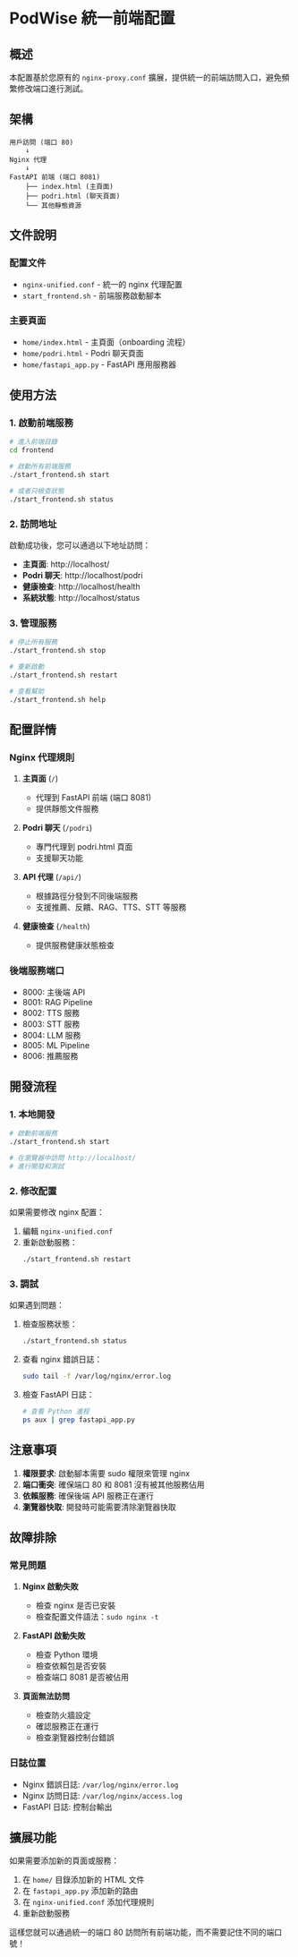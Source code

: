 # PodWise 統一前端配置

## 概述

本配置基於您原有的 `nginx-proxy.conf` 擴展，提供統一的前端訪問入口，避免頻繁修改端口進行測試。

## 架構

```
用戶訪問 (端口 80)
    ↓
Nginx 代理
    ↓
FastAPI 前端 (端口 8081)
    ├── index.html (主頁面)
    ├── podri.html (聊天頁面)
    └── 其他靜態資源
```

## 文件說明

### 配置文件
- `nginx-unified.conf` - 統一的 nginx 代理配置
- `start_frontend.sh` - 前端服務啟動腳本

### 主要頁面
- `home/index.html` - 主頁面（onboarding 流程）
- `home/podri.html` - Podri 聊天頁面
- `home/fastapi_app.py` - FastAPI 應用服務器

## 使用方法

### 1. 啟動前端服務

```bash
# 進入前端目錄
cd frontend

# 啟動所有前端服務
./start_frontend.sh start

# 或者只檢查狀態
./start_frontend.sh status
```

### 2. 訪問地址

啟動成功後，您可以通過以下地址訪問：

- **主頁面**: http://localhost/
- **Podri 聊天**: http://localhost/podri
- **健康檢查**: http://localhost/health
- **系統狀態**: http://localhost/status

### 3. 管理服務

```bash
# 停止所有服務
./start_frontend.sh stop

# 重新啟動
./start_frontend.sh restart

# 查看幫助
./start_frontend.sh help
```

## 配置詳情

### Nginx 代理規則

1. **主頁面** (`/`)
   - 代理到 FastAPI 前端 (端口 8081)
   - 提供靜態文件服務

2. **Podri 聊天** (`/podri`)
   - 專門代理到 podri.html 頁面
   - 支援聊天功能

3. **API 代理** (`/api/`)
   - 根據路徑分發到不同後端服務
   - 支援推薦、反饋、RAG、TTS、STT 等服務

4. **健康檢查** (`/health`)
   - 提供服務健康狀態檢查

### 後端服務端口

- 8000: 主後端 API
- 8001: RAG Pipeline
- 8002: TTS 服務
- 8003: STT 服務
- 8004: LLM 服務
- 8005: ML Pipeline
- 8006: 推薦服務

## 開發流程

### 1. 本地開發

```bash
# 啟動前端服務
./start_frontend.sh start

# 在瀏覽器中訪問 http://localhost/
# 進行開發和測試
```

### 2. 修改配置

如果需要修改 nginx 配置：

1. 編輯 `nginx-unified.conf`
2. 重新啟動服務：
   ```bash
   ./start_frontend.sh restart
   ```

### 3. 調試

如果遇到問題：

1. 檢查服務狀態：
   ```bash
   ./start_frontend.sh status
   ```

2. 查看 nginx 錯誤日誌：
   ```bash
   sudo tail -f /var/log/nginx/error.log
   ```

3. 檢查 FastAPI 日誌：
   ```bash
   # 查看 Python 進程
   ps aux | grep fastapi_app.py
   ```

## 注意事項

1. **權限要求**: 啟動腳本需要 sudo 權限來管理 nginx
2. **端口衝突**: 確保端口 80 和 8081 沒有被其他服務佔用
3. **依賴服務**: 確保後端 API 服務正在運行
4. **瀏覽器快取**: 開發時可能需要清除瀏覽器快取

## 故障排除

### 常見問題

1. **Nginx 啟動失敗**
   - 檢查 nginx 是否已安裝
   - 檢查配置文件語法：`sudo nginx -t`

2. **FastAPI 啟動失敗**
   - 檢查 Python 環境
   - 檢查依賴包是否安裝
   - 檢查端口 8081 是否被佔用

3. **頁面無法訪問**
   - 檢查防火牆設定
   - 確認服務正在運行
   - 檢查瀏覽器控制台錯誤

### 日誌位置

- Nginx 錯誤日誌: `/var/log/nginx/error.log`
- Nginx 訪問日誌: `/var/log/nginx/access.log`
- FastAPI 日誌: 控制台輸出

## 擴展功能

如果需要添加新的頁面或服務：

1. 在 `home/` 目錄添加新的 HTML 文件
2. 在 `fastapi_app.py` 添加新的路由
3. 在 `nginx-unified.conf` 添加代理規則
4. 重新啟動服務

這樣您就可以通過統一的端口 80 訪問所有前端功能，而不需要記住不同的端口號！ 